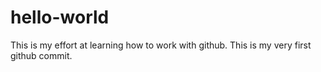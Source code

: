 # hello-world
This is my effort at learning how to work with github.
This is my very first github commit.
